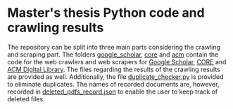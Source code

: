 # Master's thesis Python code and crawling results
The repository can be split into three main parts considering the crawling and scraping part. The folders [google_scholar](https://github.com/Brymanen/masters-thesis/tree/main/google_scholar), [core](https://github.com/Brymanen/masters-thesis/tree/main/core) and [acm](https://github.com/Brymanen/masters-thesis/tree/main/acm) contain the code for the web crawlers and web scrapers for [Google Scholar](https://pages.github.com/), [CORE](https://core.ac.uk/) and [ACM Digital Library](https://dl.acm.org/). The files regarding the results of the crawling results are provided as well.
Additionally, the file [duplicate_checker.py](https://github.com/Brymanen/masters-thesis/blob/main/duplicate_checker.py) is provided to eliminate duplicates. The names of recorded documents are, however, recorded in [deleted_pdfs_record.json](https://github.com/Brymanen/masters-thesis/blob/main/deleted_pdfs_record.json) to enable the user to keep track of deleted files.
